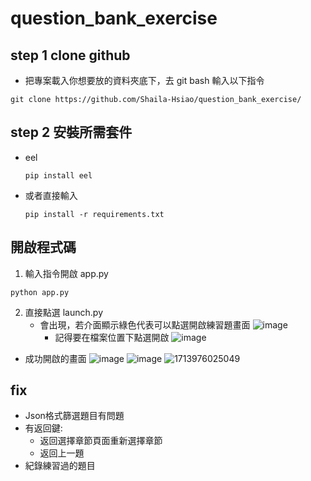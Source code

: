 # question_bank_exercise

## step 1 clone github
- 把專案載入你想要放的資料夾底下，去 git bash 輸入以下指令
```
git clone https://github.com/Shaila-Hsiao/question_bank_exercise/
```
## step 2 安裝所需套件
- eel
  ```
  pip install eel
  ```
- 或者直接輸入
  ```
  pip install -r requirements.txt
  ```
## 開啟程式碼
1. 輸入指令開啟 app.py
```
python app.py
```
2. 直接點選 launch.py
   - 會出現，若介面顯示綠色代表可以點選開啟練習題畫面
     ![image](https://github.com/Shaila-Hsiao/question_bank_exercise/assets/105621058/7da4183f-b2ac-44e2-8a61-4e85a4009e90)
     - 記得要在檔案位置下點選開啟
     ![image](https://github.com/Shaila-Hsiao/question_bank_exercise/assets/105621058/b425d7b5-3952-442d-bb86-9a11a504d31d)
  - 成功開啟的畫面
    ![image](https://github.com/Shaila-Hsiao/question_bank_exercise/assets/105621058/49d35369-a5ef-423a-aa34-7c30ad84e2de)
    ![image](https://github.com/Shaila-Hsiao/question_bank_exercise/assets/105621058/f147679b-5297-424e-b591-2a4f308677bb)
    ![1713976025049](https://github.com/Shaila-Hsiao/question_bank_exercise/assets/105621058/3c736115-5d1c-49e0-be7a-269674065e78)

## fix
- Json格式篩選題目有問題
- 有返回鍵:
  - 返回選擇章節頁面重新選擇章節
  - 返回上一題
- 紀錄練習過的題目
